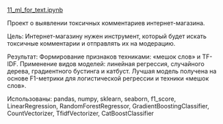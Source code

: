 [11]: https://github.com/ponandrew100/y_praktikum/blob/master/11_ml_for_text/11_ml_for_text.ipynb  

[11_ml_for_text.ipynb][11]  

Проект о выявлении токсичных комментариев интернет-магазина.  

Цель: Интернет-магазину нужен инструмент, который будет искать токсичные комментарии и отправлять их на модерацию.  

Результат: Формирование признаков техниками: «мешок слов» и TF-IDF. Применение видов моделей: линейная регрессия, случайного дерева, градиентного бустинга и катбуст. Лучшая модель получена на основе F1-метрики для логистической регрессии и техники «мешок слов».

Использованы: pandas, numpy, sklearn, seaborn, f1_score, LinearRegression, RandomForestRegressor, GradientBoostingClassifier, CountVectorizer, TfidfVectorizer, CatBoostClassifier
